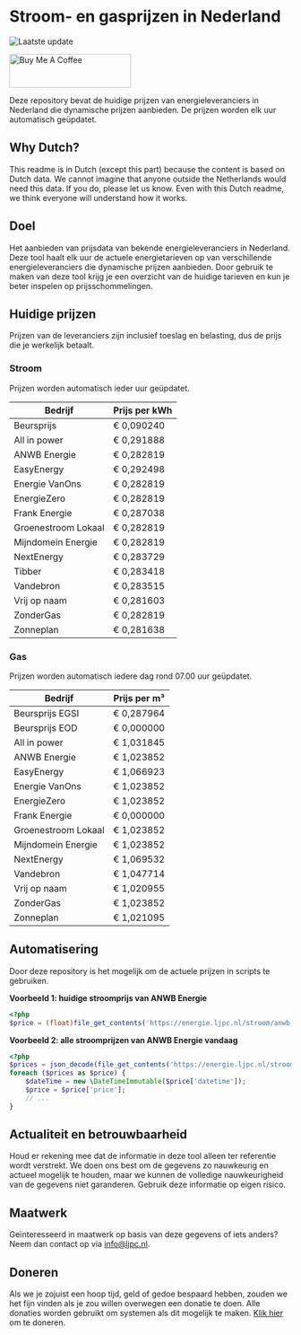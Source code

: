 # Stroom- en gasprijzen in Nederland

![Laatste update](https://img.shields.io/badge/laatste%20update-2023--08--05%2004%3A00%20CET-brightgreen)

<a href="https://www.buymeacoffee.com/Lars-" target="_blank"><img src="https://cdn.buymeacoffee.com/buttons/v2/default-orange.png" alt="Buy Me A Coffee" height="60" style="height: 60px !important;width: 217px !important;" ></a>

Deze repository bevat de huidige prijzen van energieleveranciers in Nederland die dynamische prijzen aanbieden. De prijzen worden elk uur automatisch geüpdatet.

## Why Dutch?

This readme is in Dutch (except this part) because the content is based on Dutch data. We cannot imagine that anyone outside the Netherlands would need this data. If you do, please let us know. Even with this Dutch readme, we think
everyone will understand how it works.

## Doel

Het aanbieden van prijsdata van bekende energieleveranciers in Nederland. Deze tool haalt elk uur de actuele energietarieven op van verschillende energieleveranciers die dynamische prijzen aanbieden. Door gebruik te maken van deze tool
krijg je een overzicht van de huidige tarieven en kun je beter inspelen op prijsschommelingen.

## Huidige prijzen

Prijzen van de leveranciers zijn inclusief toeslag en belasting, dus de prijs die je werkelijk betaalt.

### Stroom

Prijzen worden automatisch ieder uur geüpdatet.

 Bedrijf | Prijs per kWh 
---------|---------------
Beursprijs | € 0,090240
All in power | € 0,291888
ANWB Energie | € 0,282819
EasyEnergy | € 0,292498
Energie VanOns | € 0,282819
EnergieZero | € 0,282819
Frank Energie | € 0,287038
Groenestroom Lokaal | € 0,282819
Mijndomein Energie | € 0,282819
NextEnergy | € 0,283729
Tibber | € 0,283418
Vandebron | € 0,283515
Vrij op naam | € 0,281603
ZonderGas | € 0,282819
Zonneplan | € 0,281638


### Gas

Prijzen worden automatisch iedere dag rond 07.00 uur geüpdatet.

 Bedrijf | Prijs per m³ 
---------|--------------
Beursprijs EGSI | € 0,287964
Beursprijs EOD | € 0,000000
All in power | € 1,031845
ANWB Energie | € 1,023852
EasyEnergy | € 1,066923
Energie VanOns | € 1,023852
EnergieZero | € 1,023852
Frank Energie | € 0,000000
Groenestroom Lokaal | € 1,023852
Mijndomein Energie | € 1,023852
NextEnergy | € 1,069532
Vandebron | € 1,047714
Vrij op naam | € 1,020955
ZonderGas | € 1,023852
Zonneplan | € 1,021095


## Automatisering

Door deze repository is het mogelijk om de actuele prijzen in scripts te gebruiken.

**Voorbeeld 1: huidige stroomprijs van ANWB Energie**

```php
<?php
$price = (float)file_get_contents('https://energie.ljpc.nl/stroom/anwb-energie-nu.txt');

```

**Voorbeeld 2: alle stroomprijzen van ANWB Energie vandaag**

```php
<?php
$prices = json_decode(file_get_contents('https://energie.ljpc.nl/stroom/all-in-power-vandaag.json'),true);
foreach ($prices as $price) {
    $dateTime = new \DateTimeImmutable($price['datetime']);
    $price = $price['price'];
    // ...
}
```

## Actualiteit en betrouwbaarheid

Houd er rekening mee dat de informatie in deze tool alleen ter referentie wordt verstrekt. We doen ons best om de gegevens zo nauwkeurig en actueel mogelijk te houden, maar we kunnen de volledige nauwkeurigheid van de gegevens niet
garanderen. Gebruik deze informatie op eigen risico.

## Maatwerk

Geïnteresseerd in maatwerk op basis van deze gegevens of iets anders? Neem dan contact op
via [info@ljpc.nl](mailto:info@ljpc.nl?subject=Energie%20prijzen).

## Doneren

Als we je zojuist een hoop tijd, geld of gedoe bespaard hebben, zouden we het fijn vinden als je zou willen overwegen een
donatie te doen. Alle donaties worden gebruikt om systemen als dit mogelijk te
maken. [Klik hier](https://www.buymeacoffee.com/Lars-) om te doneren.
